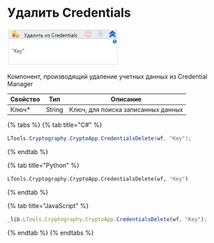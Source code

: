 # Удалить Credentials

![](<../../../.gitbook/assets/image (313).png>)

Компонент, производящий удаление учетных данных из Credential Manager

| Свойство | Тип    | Описание                           |
| -------- | ------ | ---------------------------------- |
| Ключ\*   | String | Ключ, для поиска записанных данных |

{% tabs %}
{% tab title="C#" %}
```csharp
LTools.Cryptography.CryptoApp.CredentialsDelete(wf, "Key");
```
{% endtab %}

{% tab title="Python" %}
```python
LTools.Cryptography.CryptoApp.CredentialsDelete(wf, "Key")
```
{% endtab %}

{% tab title="JavaScript" %}
```javascript
_lib.LTools.Cryptography.CryptoApp.CredentialsDelete(wf, "Key");
```
{% endtab %}
{% endtabs %}
